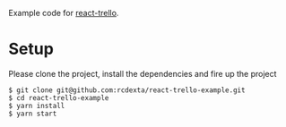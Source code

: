 Example code for [react-trello](https://github.com/rcdexta/react-trello).

# Setup

Please clone the project, install the dependencies and fire up the project

```
$ git clone git@github.com:rcdexta/react-trello-example.git
$ cd react-trello-example
$ yarn install
$ yarn start
```
